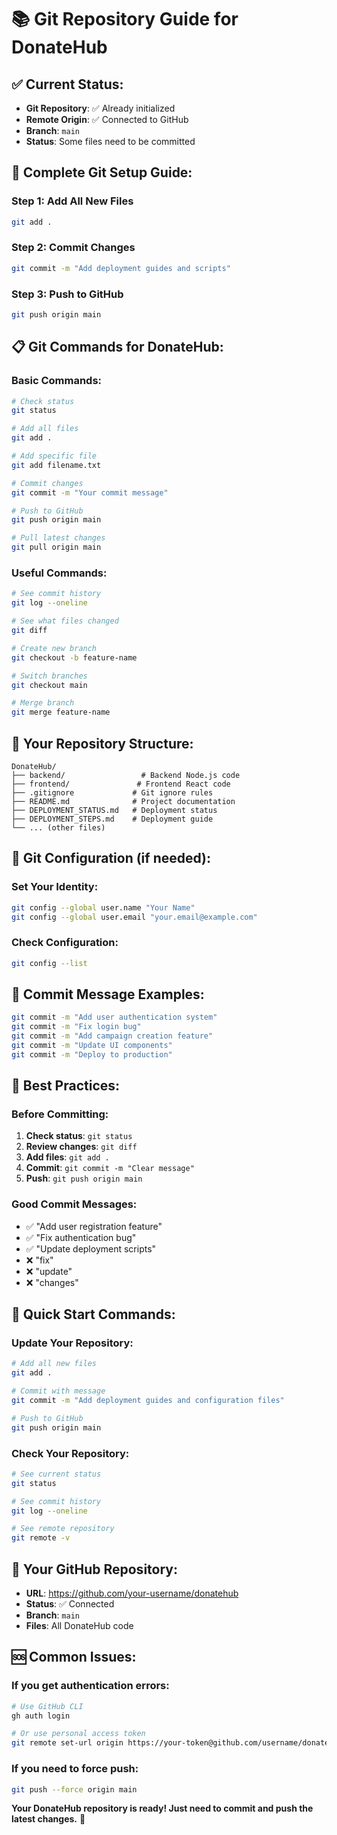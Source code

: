 # 📚 Git Repository Guide for DonateHub

## ✅ **Current Status:**
- **Git Repository**: ✅ Already initialized
- **Remote Origin**: ✅ Connected to GitHub
- **Branch**: `main`
- **Status**: Some files need to be committed

## 🚀 **Complete Git Setup Guide:**

### **Step 1: Add All New Files**
```bash
git add .
```

### **Step 2: Commit Changes**
```bash
git commit -m "Add deployment guides and scripts"
```

### **Step 3: Push to GitHub**
```bash
git push origin main
```

## 📋 **Git Commands for DonateHub:**

### **Basic Commands:**
```bash
# Check status
git status

# Add all files
git add .

# Add specific file
git add filename.txt

# Commit changes
git commit -m "Your commit message"

# Push to GitHub
git push origin main

# Pull latest changes
git pull origin main
```

### **Useful Commands:**
```bash
# See commit history
git log --oneline

# See what files changed
git diff

# Create new branch
git checkout -b feature-name

# Switch branches
git checkout main

# Merge branch
git merge feature-name
```

## 🎯 **Your Repository Structure:**
```
DonateHub/
├── backend/                 # Backend Node.js code
├── frontend/               # Frontend React code
├── .gitignore             # Git ignore rules
├── README.md              # Project documentation
├── DEPLOYMENT_STATUS.md   # Deployment status
├── DEPLOYMENT_STEPS.md    # Deployment guide
└── ... (other files)
```

## 🔧 **Git Configuration (if needed):**

### **Set Your Identity:**
```bash
git config --global user.name "Your Name"
git config --global user.email "your.email@example.com"
```

### **Check Configuration:**
```bash
git config --list
```

## 📝 **Commit Message Examples:**
```bash
git commit -m "Add user authentication system"
git commit -m "Fix login bug"
git commit -m "Add campaign creation feature"
git commit -m "Update UI components"
git commit -m "Deploy to production"
```

## 🌟 **Best Practices:**

### **Before Committing:**
1. **Check status**: `git status`
2. **Review changes**: `git diff`
3. **Add files**: `git add .`
4. **Commit**: `git commit -m "Clear message"`
5. **Push**: `git push origin main`

### **Good Commit Messages:**
- ✅ "Add user registration feature"
- ✅ "Fix authentication bug"
- ✅ "Update deployment scripts"
- ❌ "fix"
- ❌ "update"
- ❌ "changes"

## 🚀 **Quick Start Commands:**

### **Update Your Repository:**
```bash
# Add all new files
git add .

# Commit with message
git commit -m "Add deployment guides and configuration files"

# Push to GitHub
git push origin main
```

### **Check Your Repository:**
```bash
# See current status
git status

# See commit history
git log --oneline

# See remote repository
git remote -v
```

## 🎉 **Your GitHub Repository:**
- **URL**: https://github.com/your-username/donatehub
- **Status**: ✅ Connected
- **Branch**: `main`
- **Files**: All DonateHub code

## 🆘 **Common Issues:**

### **If you get authentication errors:**
```bash
# Use GitHub CLI
gh auth login

# Or use personal access token
git remote set-url origin https://your-token@github.com/username/donatehub.git
```

### **If you need to force push:**
```bash
git push --force origin main
```

**Your DonateHub repository is ready! Just need to commit and push the latest changes.** 🚀
